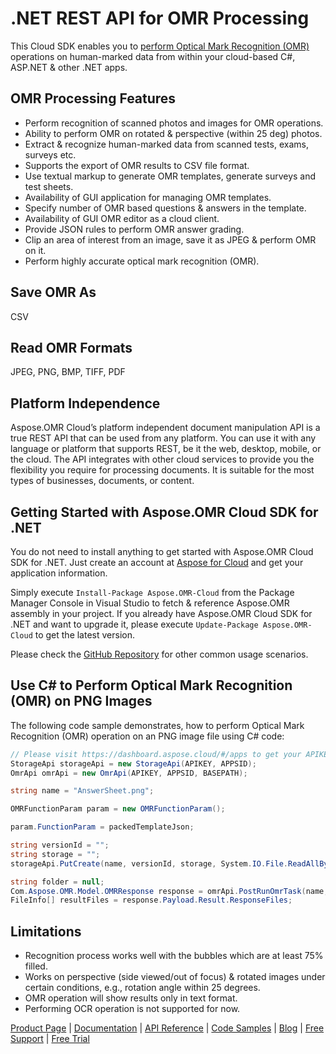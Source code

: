 # .NET REST API for OMR Processing

This Cloud SDK enables you to [perform Optical Mark Recognition (OMR)](https://products.aspose.cloud/omr/net) operations on human-marked data from within your cloud-based C#, ASP.NET & other .NET apps.

## OMR Processing Features

- Perform recognition of scanned photos and images for OMR operations.
- Ability to perform OMR on rotated & perspective (within 25 deg) photos.
- Extract & recognize human-marked data from scanned tests, exams, surveys etc.
- Supports the export of OMR results to CSV file format.
- Use textual markup to generate OMR templates, generate surveys and test sheets.
- Availability of GUI application for managing OMR templates.
- Specify number of OMR based questions & answers in the template.
- Availability of GUI OMR editor as a cloud client.
- Provide JSON rules to perform OMR answer grading.
- Clip an area of interest from an image, save it as JPEG & perform OMR on it.
- Perform highly accurate optical mark recognition (OMR).

## Save OMR As

CSV

## Read OMR Formats

JPEG, PNG, BMP, TIFF, PDF

## Platform Independence

Aspose.OMR Cloud’s platform independent document manipulation API is a true REST API that can be used from any platform. You can use it with any language or platform that supports REST, be it the web, desktop, mobile, or the cloud. The API integrates with other cloud services to provide you the flexibility you require for processing documents. It is suitable for the most types of businesses, documents, or content.

## Getting Started with Aspose.OMR Cloud SDK for .NET

You do not need to install anything to get started with Aspose.OMR Cloud SDK for .NET. Just create an account at [Aspose for Cloud](https://dashboard.aspose.cloud/#/apps) and get your application information.

Simply execute `Install-Package Aspose.OMR-Cloud` from the Package Manager Console in Visual Studio to fetch & reference Aspose.OMR assembly in your project. If you already have Aspose.OMR Cloud SDK for .NET and want to upgrade it, please execute `Update-Package Aspose.OMR-Cloud` to get the latest version.

Please check the [GitHub Repository](https://github.com/aspose-omr-cloud) for other common usage scenarios.

## Use C# to Perform Optical Mark Recognition (OMR) on PNG Images

The following code sample demonstrates, how to perform Optical Mark Recognition (OMR) operation on an PNG image file using C# code:

```csharp
// Please visit https://dashboard.aspose.cloud/#/apps to get your APIKEY & APPSID.
StorageApi storageApi = new StorageApi(APIKEY, APPSID);
OmrApi omrApi = new OmrApi(APIKEY, APPSID, BASEPATH);

string name = "AnswerSheet.png";

OMRFunctionParam param = new OMRFunctionParam();

param.FunctionParam = packedTemplateJson;

string versionId = "";
string storage = "";
storageApi.PutCreate(name, versionId, storage, System.IO.File.ReadAllBytes(pathToTheImage + name));

string folder = null;
Com.Aspose.OMR.Model.OMRResponse response = omrApi.PostRunOmrTask(name, "CorrectTemplate", param, storage, folder);
FileInfo[] resultFiles = response.Payload.Result.ResponseFiles;
```

## Limitations

- Recognition process works well with the bubbles which are at least 75% filled.
- Works on perspective (side viewed/out of focus) & rotated images under certain conditions, e.g., rotation angle within 25 degrees.
- OMR operation will show results only in text format.
- Performing OCR operation is not supported for now.

[Product Page](https://products.aspose.cloud/omr/net) | [Documentation](https://docs.aspose.cloud/display/omrcloud/Home) | [API Reference](https://apireference.aspose.cloud/omr/) | [Code Samples](https://github.com/aspose-omr-cloud) | [Blog](https://blog.aspose.cloud/category/omr/) | [Free Support](https://forum.aspose.cloud/c/omr) | [Free Trial](https://dashboard.aspose.cloud/#/apps)
